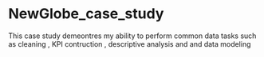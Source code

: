 # NewGlobe_case_study
This case study demeontres my ability to perform common data tasks such as cleaning , KPI contruction , descriptive analysis and  and data modeling
